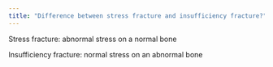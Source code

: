 ```yaml
---
title: "Difference between stress fracture and insufficiency fracture?"
---
```

Stress fracture: abnormal stress on a normal bone

Insufficiency fracture: normal stress on an abnormal bone

